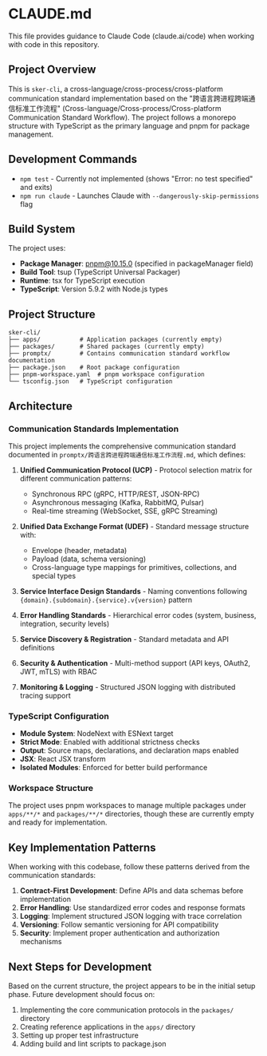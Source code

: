 # CLAUDE.md

This file provides guidance to Claude Code (claude.ai/code) when working with code in this repository.

## Project Overview

This is `sker-cli`, a cross-language/cross-process/cross-platform communication standard implementation based on the "跨语言跨进程跨端通信标准工作流程" (Cross-language/Cross-process/Cross-platform Communication Standard Workflow). The project follows a monorepo structure with TypeScript as the primary language and pnpm for package management.

## Development Commands

- `npm test` - Currently not implemented (shows "Error: no test specified" and exits)
- `npm run claude` - Launches Claude with `--dangerously-skip-permissions` flag

## Build System

The project uses:
- **Package Manager**: pnpm@10.15.0 (specified in packageManager field)
- **Build Tool**: tsup (TypeScript Universal Packager)
- **Runtime**: tsx for TypeScript execution
- **TypeScript**: Version 5.9.2 with Node.js types

## Project Structure

```
sker-cli/
├── apps/           # Application packages (currently empty)
├── packages/       # Shared packages (currently empty) 
├── promptx/        # Contains communication standard workflow documentation
├── package.json    # Root package configuration
├── pnpm-workspace.yaml  # pnpm workspace configuration
└── tsconfig.json   # TypeScript configuration
```

## Architecture

### Communication Standards Implementation

This project implements the comprehensive communication standard documented in `promptx/跨语言跨进程跨端通信标准工作流程.md`, which defines:

1. **Unified Communication Protocol (UCP)** - Protocol selection matrix for different communication patterns:
   - Synchronous RPC (gRPC, HTTP/REST, JSON-RPC)
   - Asynchronous messaging (Kafka, RabbitMQ, Pulsar)
   - Real-time streaming (WebSocket, SSE, gRPC Streaming)

2. **Unified Data Exchange Format (UDEF)** - Standard message structure with:
   - Envelope (header, metadata)
   - Payload (data, schema versioning)
   - Cross-language type mappings for primitives, collections, and special types

3. **Service Interface Design Standards** - Naming conventions following `{domain}.{subdomain}.{service}.v{version}` pattern

4. **Error Handling Standards** - Hierarchical error codes (system, business, integration, security levels)

5. **Service Discovery & Registration** - Standard metadata and API definitions

6. **Security & Authentication** - Multi-method support (API keys, OAuth2, JWT, mTLS) with RBAC

7. **Monitoring & Logging** - Structured JSON logging with distributed tracing support

### TypeScript Configuration

- **Module System**: NodeNext with ESNext target
- **Strict Mode**: Enabled with additional strictness checks
- **Output**: Source maps, declarations, and declaration maps enabled
- **JSX**: React JSX transform
- **Isolated Modules**: Enforced for better build performance

### Workspace Structure

The project uses pnpm workspaces to manage multiple packages under `apps/**/*` and `packages/**/*` directories, though these are currently empty and ready for implementation.

## Key Implementation Patterns

When working with this codebase, follow these patterns derived from the communication standards:

1. **Contract-First Development**: Define APIs and data schemas before implementation
2. **Error Handling**: Use standardized error codes and response formats
3. **Logging**: Implement structured JSON logging with trace correlation
4. **Versioning**: Follow semantic versioning for API compatibility
5. **Security**: Implement proper authentication and authorization mechanisms

## Next Steps for Development

Based on the current structure, the project appears to be in the initial setup phase. Future development should focus on:

1. Implementing the core communication protocols in the `packages/` directory
2. Creating reference applications in the `apps/` directory
3. Setting up proper test infrastructure
4. Adding build and lint scripts to package.json